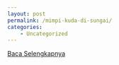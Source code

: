 ```yaml
---
layout: post
permalink: /mimpi-kuda-di-sungai/
categories:
    - Uncategorized
---
```


[Baca Selengkapnya](/08)